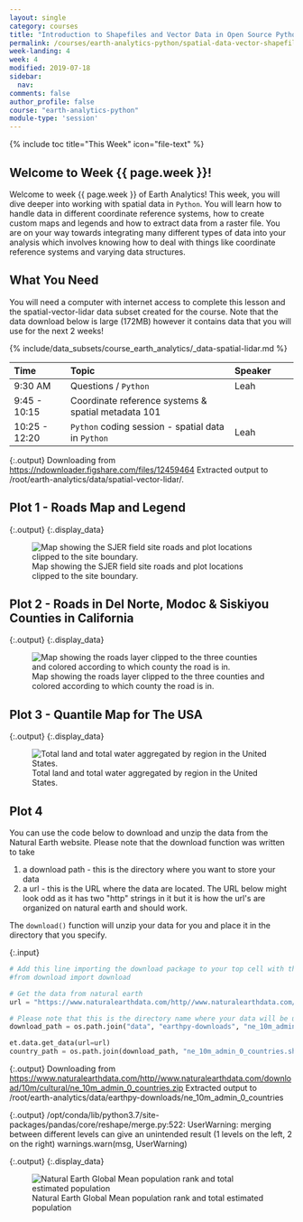 ```yaml
---
layout: single
category: courses
title: "Introduction to Shapefiles and Vector Data in Open Source Python"
permalink: /courses/earth-analytics-python/spatial-data-vector-shapefiles/
week-landing: 4
week: 4
modified: 2019-07-18
sidebar:
  nav:
comments: false
author_profile: false
course: "earth-analytics-python"
module-type: 'session'
---
```

{% include toc title="This Week" icon="file-text" %}




<div class="notice--info" markdown="1">

## <i class="fa fa-ship" aria-hidden="true"></i> Welcome to Week {{ page.week }}!

Welcome to week {{ page.week }} of Earth Analytics! This week, you will dive deeper into working with spatial data in `Python`. You will learn how to handle data in different coordinate reference systems, how to create custom maps and legends and how to extract data from a raster file. You are on your way towards integrating many different
types of data into your analysis which involves knowing how to deal with things
like coordinate reference systems and varying data structures.

## <i class="fa fa-check-square-o fa-2" aria-hidden="true"></i> What You Need

You will need a computer with internet access to complete this lesson and the
spatial-vector-lidar data subset created for the course. Note that the data  download below is large (172MB)
however it contains data that you will use for the next 2 weeks!

{% include/data_subsets/course_earth_analytics/_data-spatial-lidar.md %}


</div>

| Time  | Topic | Speaker |  |  |
|:--------------|:-------|:--------|:-|:-|
| 9:30 AM   | Questions / `Python`   | Leah |  |  |
| 9:45 - 10:15  | Coordinate reference systems & spatial metadata 101 |  |  |  |
| 10:25 - 12:20 | `Python` coding session - spatial data in `Python`  | Leah |  |  |

<!-- 
### 1. Complete the Assignment Below

<div class="notice--warning" markdown="1">

## <i class="fa fa-pencil-square-o" aria-hidden="true"></i> Homework (5 points): Due 

### Produce a Report

Create a new `Jupyter Notebook` document. Name it: **lastName-firstInitial-week4.ipynb**
Within your `.ipynb` document, include the plots listed below.

You will submit an `.ipynb` file. Be sure to name your file as instructed above!

In your report, include the plots below. The important part of this week is that you document each step of your workflow using comments. And that you break up the sections of your analysis into SEPARATE code chunks.
 




### Submit to D2L

Submit your report in both `.ipynb` and `.html` format to the D2l week 4 dropbox by 

</div>

## .html Report Structure & Code: 20%

| Full Credit | No Credit  |
|:----|----|
| .ipynb file submitted  |   |   |
| Code is written using "clean" code practices following the Python PEP 8 style guide |  |  |
| First markdown cell contains a title, author and date  | |
| All cells contain code that run   |  |
| All required `Python` packages are listed at the top of the document in a code chunk. |     |


## PLOT: Map of Madera County with Roads 40%

| Full Credit | No Credit  |
|:----|----|
| Roads, plot locations & AOI boundary are included on the map  |   |   |
| Road lines are symbolized by type |  |  |
| Plot location points are symbolized by type | |
| Plots has a title that clearly defines plot contents   |  |
| Plots have a 2-3 sentence caption that clearly describes plot contents |     |
| Plot legend is next to the map (on the side or below) and doesn't overlay the plot contents |     |
| Plot legend is formatted with the correctly symbology that matches the map and is easy to read |     |

## PLOT: Map of Madera County with Roads 30%

| Full Credit | No Credit  |
|:----|----|
| Road length for each county is correct  |   |   |
-->



{:.output}
    Downloading from https://ndownloader.figshare.com/files/12459464
    Extracted output to /root/earth-analytics/data/spatial-vector-lidar/.




## Plot 1 - Roads Map and Legend






{:.output}
{:.display_data}

<figure>

<img src = "{{ site.url }}//images/courses/earth-analytics-python/04-spatial-data/2018-02-05-spatial-data-landing-page_9_0.png" alt = "Map showing the SJER field site roads and plot locations clipped to the site boundary.">
<figcaption>Map showing the SJER field site roads and plot locations clipped to the site boundary.</figcaption>

</figure>






## Plot 2 - Roads in Del Norte, Modoc & Siskiyou Counties in California








{:.output}
{:.display_data}

<figure>

<img src = "{{ site.url }}//images/courses/earth-analytics-python/04-spatial-data/2018-02-05-spatial-data-landing-page_16_0.png" alt = "Map showing the roads layer clipped to the three counties and colored according to which county the road is in.">
<figcaption>Map showing the roads layer clipped to the three counties and colored according to which county the road is in.</figcaption>

</figure>








## Plot 3 - Quantile Map for The USA





{:.output}
{:.display_data}

<figure>

<img src = "{{ site.url }}//images/courses/earth-analytics-python/04-spatial-data/2018-02-05-spatial-data-landing-page_23_0.png" alt = "Total land and total water aggregated by region in the United States.">
<figcaption>Total land and total water aggregated by region in the United States.</figcaption>

</figure>







## Plot 4

You can use the code below to download and unzip the data from the Natural Earth website.
Please note that the download function was written to take

1. a download path - this is the directory where you want to store your data
2. a url - this is the URL where the data are located. The URL below might look odd as it has two "http" strings in it but it is how the url's are organized on natural earth and should work. 

The `download()` function will unzip your data for you and place it in the directory that you specify. 

{:.input}
```python
# Add this line importing the download package to your top cell with the other packages!
#from download import download

# Get the data from natural earth
url = "https://www.naturalearthdata.com/http//www.naturalearthdata.com/download/10m/cultural/ne_10m_admin_0_countries.zip"

# Please note that this is the directory name where your data will be unzipped
download_path = os.path.join("data", "earthpy-downloads", "ne_10m_admin_0_countries")

et.data.get_data(url=url)
country_path = os.path.join(download_path, "ne_10m_admin_0_countries.shp")
```

{:.output}
    Downloading from https://www.naturalearthdata.com/http//www.naturalearthdata.com/download/10m/cultural/ne_10m_admin_0_countries.zip
    Extracted output to /root/earth-analytics/data/earthpy-downloads/ne_10m_admin_0_countries




{:.output}
    /opt/conda/lib/python3.7/site-packages/pandas/core/reshape/merge.py:522: UserWarning: merging between different levels can give an unintended result (1 levels on the left, 2 on the right)
      warnings.warn(msg, UserWarning)




{:.output}
{:.display_data}

<figure>

<img src = "{{ site.url }}//images/courses/earth-analytics-python/04-spatial-data/2018-02-05-spatial-data-landing-page_29_0.png" alt = "Natural Earth Global Mean population rank and total estimated population">
<figcaption>Natural Earth Global Mean population rank and total estimated population</figcaption>

</figure>



